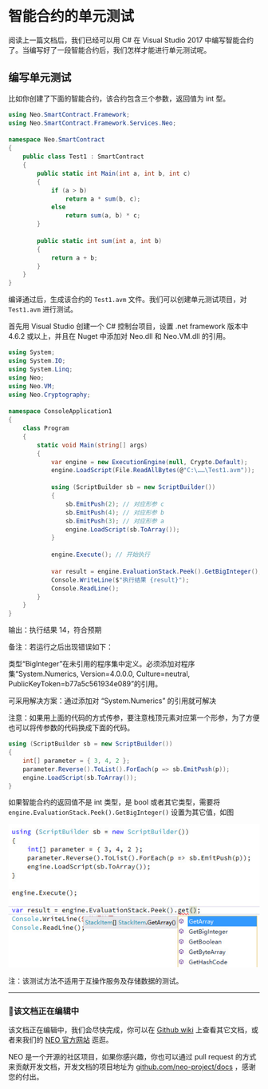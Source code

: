 # 智能合约的单元测试

阅读上一篇文档后，我们已经可以用 C# 在 Visual Studio 2017 中编写智能合约了。当编写好了一段智能合约后，我们怎样才能进行单元测试呢。

## 编写单元测试

比如你创建了下面的智能合约，该合约包含三个参数，返回值为 int 型。


```c#
using Neo.SmartContract.Framework;
using Neo.SmartContract.Framework.Services.Neo;

namespace Neo.SmartContract
{
    public class Test1 : SmartContract
    {
        public static int Main(int a, int b, int c)
        {
            if (a > b)
                return a * sum(b, c);
            else
                return sum(a, b) * c;
        }

        public static int sum(int a, int b)
        {
            return a + b;
        }
    }
}
```

编译通过后，生成该合约的 `Test1.avm` 文件。我们可以创建单元测试项目，对 `Test1.avm` 进行测试。

首先用 Visual Studio 创建一个 C# 控制台项目，设置 .net framework 版本中 4.6.2 或以上，并且在 Nuget 中添加对 Neo.dll 和 Neo.VM.dll 的引用。

```c#
using System;
using System.IO;
using System.Linq;
using Neo;
using Neo.VM;
using Neo.Cryptography;

namespace ConsoleApplication1
{
    class Program
    {
        static void Main(string[] args)
        {
            var engine = new ExecutionEngine(null, Crypto.Default);
            engine.LoadScript(File.ReadAllBytes(@"C:\……\Test1.avm")); 
            
            using (ScriptBuilder sb = new ScriptBuilder())
            {
                sb.EmitPush(2); // 对应形参 c
                sb.EmitPush(4); // 对应形参 b
                sb.EmitPush(3); // 对应形参 a
                engine.LoadScript(sb.ToArray());
            }

            engine.Execute(); // 开始执行

            var result = engine.EvaluationStack.Peek().GetBigInteger(); // 在这里设置返回值
            Console.WriteLine($"执行结果 {result}");
            Console.ReadLine();
        }
    }
}
```

输出：执行结果 14，符合预期

备注：若运行之后出现错误如下：

类型“BigInteger”在未引用的程序集中定义。必须添加对程序集“System.Numerics, Version=4.0.0.0, Culture=neutral, PublicKeyToken=b77a5c561934e089”的引用。

可采用解决方案：通过添加对 “System.Numerics” 的引用就可解决


注意：如果用上面的代码的方式传参，要注意栈顶元素对应第一个形参，为了方便也可以将传参数的代码换成下面的代码。

```c#
using (ScriptBuilder sb = new ScriptBuilder())
{
    int[] parameter = { 3, 4, 2 };
    parameter.Reverse().ToList().ForEach(p => sb.EmitPush(p));
    engine.LoadScript(sb.ToArray());
}
```
如果智能合约的返回值不是 int 类型，是 bool 或者其它类型，需要将 `engine.EvaluationStack.Peek().GetBigInteger()` 设置为其它值，如图

![test_1](../../assets/test_1.jpg)

注：该测试方法不适用于互操作服务及存储数据的测试。

------

### 📖该文档正在编辑中

该文档正在编辑中，我们会尽快完成，你可以在 [Github wiki](https://github.com/neo-project/neo/wiki) 上查看其它文档，或者来我们的 [NEO 官方网站](http://www.neo.org) 逛逛。

NEO 是一个开源的社区项目，如果你感兴趣，你也可以通过 pull request 的方式来贡献开发文档，开发文档的项目地址为 [github.com/neo-project/docs](https://github.com/neo-project/docs) ，感谢您的付出。
